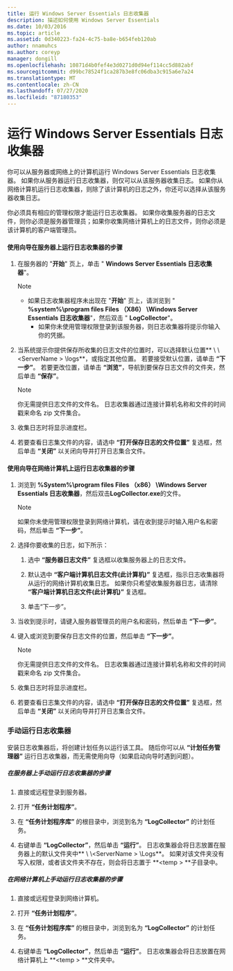 ```yaml
---
title: 运行 Windows Server Essentials 日志收集器
description: 描述如何使用 Windows Server Essentials
ms.date: 10/03/2016
ms.topic: article
ms.assetid: 0d340223-fa24-4c75-ba8e-b654feb120ab
author: nnamuhcs
ms.author: coreyp
manager: dongill
ms.openlocfilehash: 10871d4b0fef4e3d0271d0d94ef114cc5d882abf
ms.sourcegitcommit: d99bc78524f1ca287b3e8fc06dba3c915a6e7a24
ms.translationtype: MT
ms.contentlocale: zh-CN
ms.lasthandoff: 07/27/2020
ms.locfileid: "87180353"
---
```

# <a name="run-the-windows-server-essentials-log-collector"></a>运行 Windows Server Essentials 日志收集器
你可以从服务器或网络上的计算机运行 Windows Server Essentials 日志收集器。 如果你从服务器运行日志收集器，则仅可以从该服务器收集日志。 如果你从网络计算机运行日志收集器，则除了该计算机的日志之外，你还可以选择从该服务器收集日志。

 你必须具有相应的管理权限才能运行日志收集器。 如果你收集服务器的日志文件，则你必须是服务器管理员；如果你收集网络计算机上的日志文件，则你必须是该计算机的客户端管理员。

#### <a name="to-run-the-log-collector-on-the-server-by-using-the-wizard"></a>使用向导在服务器上运行日志收集器的步骤

1. 在服务器的 "**开始**" 页上，单击 " **Windows Server Essentials 日志收集器**"。

   > [!NOTE]
   > - 如果日志收集器程序未出现在 "**开始**" 页上，请浏览到 " **%system%\program files Files （X86） \Windows Server Essentials 日志收集器**"，然后双击 " **LogCollector**"。
   >   -   如果你未使用管理权限登录到该服务器，则日志收集器将提示你输入你的凭据。

2. 当系统提示你提供保存所收集的日志文件的位置时，可以选择默认位置** \\ \\<ServerName \> \logs**，或指定其他位置。 若要接受默认位置，请单击 **“下一步”**。 若要更改位置，请单击 **“浏览”**，导航到要保存日志文件的文件夹，然后单击 **“保存”**。

   > [!NOTE]
   >  你无需提供日志文件的文件名。 日志收集器通过连接计算机名称和文件的时间戳来命名 zip 文件集合。

3. 收集日志时将显示进度栏。

4. 若要查看日志集文件的内容，请选中 **“打开保存日志的文件位置”** 复选框，然后单击 **“关闭”** 以关闭向导并打开日志集合文件。

#### <a name="to-run-the-log-collector-on-a-network-computer-by-using-the-wizard"></a>使用向导在网络计算机上运行日志收集器的步骤

1.  浏览到 **%System%\program files Files （x86） \Windows Server Essentials 日志收集器**，然后双击**LogCollector.exe**的文件。

    > [!NOTE]
    >  如果你未使用管理权限登录到网络计算机，请在收到提示时输入用户名和密码，然后单击 **“下一步”**。

2.  选择你要收集的日志，如下所示：

    1.  选中 **“服务器日志文件”** 复选框以收集服务器上的日志文件。

    2.  默认选中 **“客户端计算机日志文件(此计算机)”** 复选框，指示日志收集器将从运行的网络计算机收集日志。 如果你只希望收集服务器日志，请清除 **“客户端计算机日志文件(此计算机)”** 复选框。

    3.  单击“下一步”。

3.  当收到提示时，请键入服务器管理员的用户名和密码，然后单击 **“下一步”**。

4.  键入或浏览到要保存日志文件的位置，然后单击 **“下一步”**。

    > [!NOTE]
    >  你无需提供日志文件的文件名。 日志收集器通过连接计算机名称和文件的时间戳来命名 zip 文件集合。

5.  收集日志时将显示进度栏。

6.  若要查看日志集文件的内容，请选中 **“打开保存日志的文件位置”** 复选框，然后单击 **“关闭”** 以关闭向导并打开日志集合文件。

### <a name="running-the-log-collector-manually"></a>手动运行日志收集器
 安装日志收集器后，将创建计划任务以运行该工具。 随后你可以从 **“计划任务管理器”** 运行日志收集器，而无需使用向导（如果启动向导时遇到问题）。

##### <a name="to-manually-run-the-log-collector-on-the-server"></a>在服务器上手动运行日志收集器的步骤

1.  直接或远程登录到服务器。

2.  打开 **“任务计划程序”**。

3.  在 **“任务计划程序库”** 的根目录中，浏览到名为 **“LogCollector”** 的计划任务。

4.  右键单击 **“LogCollector”**，然后单击 **“运行”**。 日志收集器会将日志放置在服务器上的默认文件夹中** \\ \\<ServerName \> \Logs**。 如果对该文件夹没有写入权限，或者该文件夹不存在，则会将日志置于 **<temp \> **子目录中。

##### <a name="to-manually-run-the-log-collector-on-a-network-computer"></a>在网络计算机上手动运行日志收集器的步骤

1.  直接或远程登录到网络计算机。

2.  打开 **“任务计划程序”**。

3.  在 **“任务计划程序库”** 的根目录中，浏览到名为 **“LogCollector”** 的计划任务。

4.  右键单击 **“LogCollector”**，然后单击 **“运行”**。 日志收集器会将日志放置在网络计算机上 **<temp \> **文件夹中。
